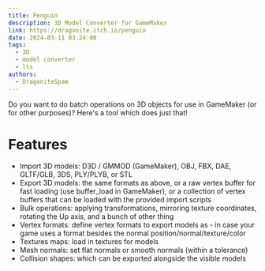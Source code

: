 ```yaml
---
title: Penguin 
description: 3D Model Converter for GameMaker
link: https://dragonite.itch.io/penguin
date: 2024-03-11 03:24:00
tags:
  - 3D
  - model converter
  - lts
authors:
  - DragoniteSpam
---
```


Do you want to do batch operations on 3D objects for use in GameMaker (or for other purposes)? Here's a tool which does just that!

# Features
- Import 3D models: D3D / GMMOD (GameMaker), OBJ, FBX, DAE, GLTF/GLB,  3DS, PLY/PLYB, or STL
- Export 3D models: the same formats as above, or a raw vertex buffer for fast loading (use buffer_load in GameMaker), or a collection of vertex buffers that can be loaded with the provided import scripts
- Bulk operations: applying transformations, mirroring texture coordinates, rotating the Up axis, and a bunch of other thing
- Vertex formats: define vertex formats to export models as - in case your game uses a format besides the normal position/normal/texture/color
- Textures maps: load in textures for models
- Mesh normals: set flat normals or smooth normals (within a tolerance)
- Collision shapes: which can be exported alongside the visible models